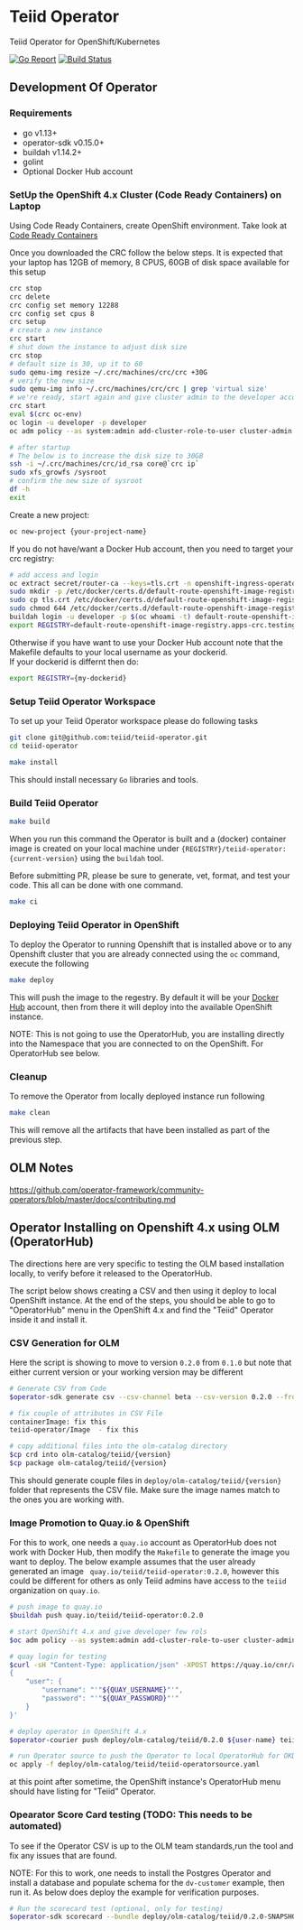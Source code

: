 # Teiid Operator

Teiid Operator for OpenShift/Kubernetes

[![Go Report](https://goreportcard.com/badge/github.com/teiid/teiid-operator)](https://goreportcard.com/report/github.com/teiid/teiid-operator)
[![Build Status](https://travis-ci.org/teiid/teiid-operator.svg?branch=master)](https://travis-ci.org/teiid/teiid-operator)

## Development Of Operator

### Requirements

- go v1.13+
- operator-sdk v0.15.0+
- buildah v1.14.2+
- golint
- Optional Docker Hub account


### SetUp the OpenShift 4.x Cluster (Code Ready Containers) on Laptop

Using Code Ready Containers, create OpenShift environment. Take look at [Code Ready Containers](https://developers.redhat.com/products/codeready-containers)

Once you downloaded the CRC follow the below steps. It is expected that your laptop has 12GB of memory, 8 CPUS, 60GB of disk space available for this setup

```bash
crc stop
crc delete
crc config set memory 12288
crc config set cpus 8
crc setup
# create a new instance
crc start
# shut down the instance to adjust disk size
crc stop
# default size is 30, up it to 60
sudo qemu-img resize ~/.crc/machines/crc/crc +30G
# verify the new size
sudo qemu-img info ~/.crc/machines/crc/crc | grep 'virtual size'
# we're ready, start again and give cluster admin to the developer account
crc start
eval $(crc oc-env)
oc login -u developer -p developer
oc adm policy --as system:admin add-cluster-role-to-user cluster-admin developer

# after startup
# The below is to increase the disk size to 30GB
ssh -i ~/.crc/machines/crc/id_rsa core@`crc ip`
sudo xfs_growfs /sysroot
# confirm the new size of sysroot
df -h
exit
```
Create a new project:
```bash
oc new-project {your-project-name}
```

If you do not have/want a Docker Hub account, then you need to target your crc registry:
```bash
# add access and login
oc extract secret/router-ca --keys=tls.crt -n openshift-ingress-operator
sudo mkdir -p /etc/docker/certs.d/default-route-openshift-image-registry.apps-crc.testing/ 
sudo cp tls.crt /etc/docker/certs.d/default-route-openshift-image-registry.apps-crc.testing/
sudo chmod 644 /etc/docker/certs.d/default-route-openshift-image-registry.apps-crc.testing/tls.crt
buildah login -u developer -p $(oc whoami -t) default-route-openshift-image-registry.apps-crc.testing
export REGISTRY=default-route-openshift-image-registry.apps-crc.testing/`oc project --short`
```

Otherwise if you have want to use your Docker Hub account note that the Makefile defaults to your local username as your dockerid.  
If your dockerid is differnt then do:
```bash
export REGISTRY={my-dockerid}
```

### Setup Teiid Operator Workspace

To set up your Teiid Operator workspace please do following tasks

```bash
git clone git@github.com:teiid/teiid-operator.git
cd teiid-operator

make install
```
This should install necessary `Go` libraries and tools.

### Build Teiid Operator

```bash
make build
```
When you run this command the Operator is built and a (docker) container image is created on your local machine under `{REGISTRY}/teiid-operator:{current-version}` using the `buildah` tool.

Before submitting PR, please be sure to generate, vet, format, and test your code. This all can be done with one command.

```bash
make ci
```

### Deploying Teiid Operator in OpenShift

To deploy the Operator to running Openshift that is installed above or to any Openshift cluster that you are already connected using the `oc` command, execute the following

```bash
make deploy
```
This will push the image to the regestry.  By default it will be your [Docker Hub](https://hub.docker.com/) account, then from there it will deploy into the available OpenShift instance.

NOTE: This is not going to use the OperatorHub, you are installing directly into the Namespace that you are connected to on the OpenShift. For OperatorHub see below.

### Cleanup

To remove the Operator from locally deployed instance run following

```bash
make clean
```
This will remove all the artifacts that have been installed as part of the previous step.

## OLM Notes

https://github.com/operator-framework/community-operators/blob/master/docs/contributing.md

## Operator Installing on Openshift 4.x using OLM (OperatorHub)

The directions here are very specific to testing the OLM based installation locally, to verify before it released to the OperatorHub.

The script below shows creating a CSV and then using it deploy to local OpenShift instance. At the end of the steps, you should be able to go to "OperatorHub" menu in the OpenShift 4.x and find the "Teiid" Operator inside it and install it.

### CSV Generation for OLM

Here the script is showing to move to version `0.2.0` from `0.1.0` but note that either current version or your working version may be different

```bash
# Generate CSV from Code
$operator-sdk generate csv --csv-channel beta --csv-version 0.2.0 --from-version 0.1.0 --operator-name teiid

# fix couple of attributes in CSV File
containerImage: fix this
teiid-operator/Image  - fix this

# copy additional files into the olm-catalog directory
$cp crd into olm-catalog/teiid/{version}
$cp package olm-catalog/teiid/{version}
```
This should generate couple files in `deploy/olm-catalog/teiid/{version}` folder that represents the CSV file. Make sure the image names match to the ones you are working with.

### Image Promotion to Quay.io & OpenShift

For this to work, one needs a `quay.io` account as OperatorHub does not work with Docker Hub, then modify the `Makefile` to generate the image you want to deploy. The below example assumes that the user already generated an image ` quay.io/teiid/teiid-operator:0.2.0`, however this could be different for others as only Teiid admins have access to the `teiid` organization on `quay.io`.

```bash
# push image to quay.io
$buildah push quay.io/teiid/teiid-operator:0.2.0

# start OpenShift 4.x and give developer few rols
$oc adm policy --as system:admin add-cluster-role-to-user cluster-admin developer

# quay login for testing
$curl -sH "Content-Type: application/json" -XPOST https://quay.io/cnr/api/v1/users/login -d '
{
    "user": {
        "username": "'"${QUAY_USERNAME}"'",
        "password": "'"${QUAY_PASSWORD}"'"
    }
}'

# deploy operator in OpenShift 4.x
$operator-courier push deploy/olm-catalog/teiid/0.2.0 ${user-name} teiid 0.2.0 "basic token_from_login"

# run Operator source to push the Operator to local OperatorHub for OKD
oc apply -f deploy/olm-catalog/teiid/teiid-operatorsource.yaml
```
at this point after sometime, the OpenShift instance's OperatorHub menu should have listing for "Teiid" Operator.

### Opearator Score Card testing (TODO: This needs to be automated)

To see if the Operator CSV is up to the OLM team standards,run the tool and fix any issues that are found. 

NOTE: For this to work, one needs to install the Postgres Operator and install a database and populate schema for the `dv-customer` example, then run it. As below does deploy the example for verification purposes. 

```bash
# Run the scorecard test (optional, only for testing)
$operator-sdk scorecard --bundle deploy/olm-catalog/teiid/0.2.0-SNAPSHOT/
```
